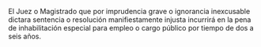 El Juez o Magistrado que por imprudencia grave o ignorancia inexcusable dictara sentencia o resolución manifiestamente injusta incurrirá en la pena de inhabilitación especial para empleo o cargo público por tiempo de dos a seis años.